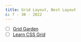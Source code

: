 ```yaml
---
title: Grid Layout, Best Layout
c: 7 - 30 · 2022
---
```


- [ ] [Grid Garden](https://cssgridgarden.com/)
- [ ] [Learn CSS Grid](https://learncssgrid.com/)

